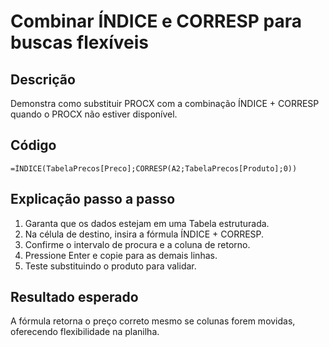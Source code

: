 # Combinar ÍNDICE e CORRESP para buscas flexíveis

## Descrição
Demonstra como substituir PROCX com a combinação ÍNDICE + CORRESP quando o PROCX não estiver disponível.

## Código
```excel
=ÍNDICE(TabelaPrecos[Preco];CORRESP(A2;TabelaPrecos[Produto];0))
```

## Explicação passo a passo
1. Garanta que os dados estejam em uma Tabela estruturada.
2. Na célula de destino, insira a fórmula ÍNDICE + CORRESP.
3. Confirme o intervalo de procura e a coluna de retorno.
4. Pressione Enter e copie para as demais linhas.
5. Teste substituindo o produto para validar.

## Resultado esperado
A fórmula retorna o preço correto mesmo se colunas forem movidas, oferecendo flexibilidade na planilha.
